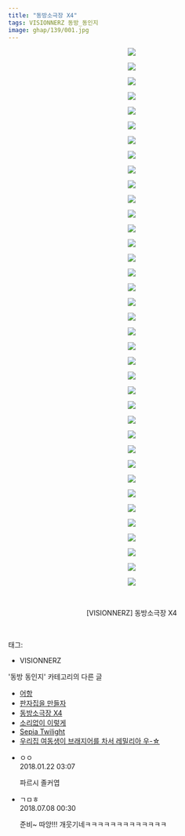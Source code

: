 ```yaml
---
title: "동방소극장 X4"
tags: VISIONNERZ 동방_동인지
image: ghap/139/001.jpg
---
```

<div class="article">
<p style="text-align: center; clear: none; float: none;"><img src="{{ site.nasurl }}/ghap/139/001.jpg"/></p>
<p style="text-align: center; clear: none; float: none;"><img src="{{ site.nasurl }}/ghap/139/002.jpg"/></p>
<p style="text-align: center; clear: none; float: none;"><img src="{{ site.nasurl }}/ghap/139/003.jpg"/></p>
<p style="text-align: center; clear: none; float: none;"><img src="{{ site.nasurl }}/ghap/139/004.jpg"/></p>
<p style="text-align: center; clear: none; float: none;"><img src="{{ site.nasurl }}/ghap/139/005.jpg"/></p>
<p style="text-align: center; clear: none; float: none;"><img src="{{ site.nasurl }}/ghap/139/006.jpg"/></p>
<p style="text-align: center; clear: none; float: none;"><img src="{{ site.nasurl }}/ghap/139/007.jpg"/></p>
<p style="text-align: center; clear: none; float: none;"><img src="{{ site.nasurl }}/ghap/139/008.jpg"/></p>
<p style="text-align: center; clear: none; float: none;"><img src="{{ site.nasurl }}/ghap/139/009.jpg"/></p>
<p style="text-align: center; clear: none; float: none;"><img src="{{ site.nasurl }}/ghap/139/010.jpg"/></p>
<p style="text-align: center; clear: none; float: none;"><img src="{{ site.nasurl }}/ghap/139/011.jpg"/></p>
<p style="text-align: center; clear: none; float: none;"><img src="{{ site.nasurl }}/ghap/139/012.jpg"/></p>
<p style="text-align: center; clear: none; float: none;"><img src="{{ site.nasurl }}/ghap/139/013.jpg"/></p>
<p style="text-align: center; clear: none; float: none;"><img src="{{ site.nasurl }}/ghap/139/014.jpg"/></p>
<p style="text-align: center; clear: none; float: none;"><img src="{{ site.nasurl }}/ghap/139/015.jpg"/></p>
<p style="text-align: center; clear: none; float: none;"><img src="{{ site.nasurl }}/ghap/139/016.jpg"/></p>
<p style="text-align: center; clear: none; float: none;"><img src="{{ site.nasurl }}/ghap/139/017.jpg"/></p>
<p style="text-align: center; clear: none; float: none;"><img src="{{ site.nasurl }}/ghap/139/018.jpg"/></p>
<p style="text-align: center; clear: none; float: none;"><img src="{{ site.nasurl }}/ghap/139/019.jpg"/></p>
<p style="text-align: center; clear: none; float: none;"><img src="{{ site.nasurl }}/ghap/139/020.jpg"/></p>
<p style="text-align: center; clear: none; float: none;"><img src="{{ site.nasurl }}/ghap/139/021.jpg"/></p>
<p style="text-align: center; clear: none; float: none;"><img src="{{ site.nasurl }}/ghap/139/022.jpg"/></p>
<p style="text-align: center; clear: none; float: none;"><img src="{{ site.nasurl }}/ghap/139/023.jpg"/></p>
<p style="text-align: center; clear: none; float: none;"><img src="{{ site.nasurl }}/ghap/139/024.jpg"/></p>
<p style="text-align: center; clear: none; float: none;"><img src="{{ site.nasurl }}/ghap/139/025.jpg"/></p>
<p style="text-align: center; clear: none; float: none;"><img src="{{ site.nasurl }}/ghap/139/026.jpg"/></p>
<p style="text-align: center; clear: none; float: none;"><img src="{{ site.nasurl }}/ghap/139/027.jpg"/></p>
<p style="text-align: center; clear: none; float: none;"><img src="{{ site.nasurl }}/ghap/139/028.jpg"/></p>
<p style="text-align: center; clear: none; float: none;"><img src="{{ site.nasurl }}/ghap/139/029.jpg"/></p>
<p style="text-align: center; clear: none; float: none;"><img src="{{ site.nasurl }}/ghap/139/030.jpg"/></p>
<p style="text-align: center; clear: none; float: none;"><img src="{{ site.nasurl }}/ghap/139/031.jpg"/></p>
<p style="text-align: center; clear: none; float: none;"><img src="{{ site.nasurl }}/ghap/139/032.jpg"/></p>
<p style="text-align: center; clear: none; float: none;"><img src="{{ site.nasurl }}/ghap/139/033.jpg"/></p>
<p style="text-align: center; clear: none; float: none;"><img src="{{ site.nasurl }}/ghap/139/034.jpg"/></p>
<p style="text-align: center; clear: none; float: none;"><img src="{{ site.nasurl }}/ghap/139/035.jpg"/></p>
<p style="text-align: center; clear: none; float: none;"><img src="{{ site.nasurl }}/ghap/139/036.jpg"/></p>
<p style="text-align: center; clear: none; float: none;"><img src="{{ site.nasurl }}/ghap/139/037.jpg"/></p>
<p style="text-align: center; clear: none; float: none;"><br/></p>
<p style="text-align: center; clear: none; float: none;">[VISIONNERZ] 동방소극장 X4</p>
<p><br/></p>
</div><div class="tagTrail">
<p>태그: </p>
<ul>
<li>VISIONNERZ</li>
</ul>
</div><div class="another">
<p>'동방 동인지' 카테고리의 다른 글</p>
<ul>
<li><a href="/2016-06-18-ghap_142">어항</a></li>
<li><a href="/2016-06-18-ghap_141">판자집을 만들자</a></li>
<li><a href="/2016-06-18-ghap_139">동방소극장 X4</a></li>
<li><a href="/2016-06-18-ghap_138">소리없이 이렇게</a></li>
<li><a href="/2016-06-18-ghap_137">Sepia Twilight</a></li>
<li><a href="/2016-06-18-ghap_136">우리집 여동생이 브래지어를 차서 레밀리아 우-☆</a></li>
</ul>
</div><div class="cb_module cb_fluid">
<div class="cb_wrt cb_profile">
<div class="comment">
<ul>
<li class="cb_thumb_off" id="comment15179657">
<div class="cb_comment_area">
<div class="cb_info_area">
<div class="cb_section">
<span class="cb_nick_name">ㅇㅇ</span>
</div>
<div class="cb_section">
<span class="cb_date">2018.01.22 03:07 </span>
</div>
</div>
<div class="cb_dsc_comment">
<p class="cb_dsc">
											파르시 졸커엽
										</p>
</div>
</div></li>
<li class="cb_thumb_off" id="comment15282091">
<div class="cb_comment_area">
<div class="cb_info_area">
<div class="cb_section">
<span class="cb_nick_name">ㄱㅁㅎ</span>
</div>
<div class="cb_section">
<span class="cb_date">2018.07.08 00:30 </span>
</div>
</div>
<div class="cb_dsc_comment">
<p class="cb_dsc">
											준비~ 따앙!!! 개웃기네ㅋㅋㅋㅋㅋㅋㅋㅋㅋㅋㅋㅋㅋ
										</p>
</div>
</div></li>
</ul>
</div>
</div><!-- commentList close -->
</div>